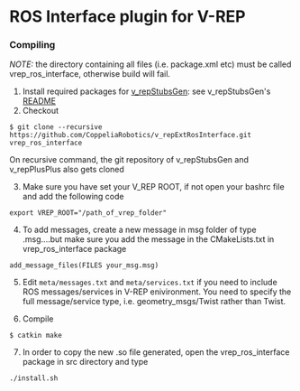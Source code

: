 # ROS Interface plugin for V-REP

### Compiling

_NOTE:_ the directory containing all files (i.e. package.xml etc) must be called vrep_ros_interface, otherwise build will fail.

1. Install required packages for [v_repStubsGen](https://github.com/CoppeliaRobotics/v_repStubsGen): see v_repStubsGen's [README](external/v_repStubsGen/README.md)
2. Checkout
```
$ git clone --recursive https://github.com/CoppeliaRobotics/v_repExtRosInterface.git vrep_ros_interface
```
On recursive command, the git repository of v_repStubsGen and v_repPlusPlus also gets cloned

3. Make sure you have set your V_REP ROOT, if not open your bashrc file and add the following code
```
export VREP_ROOT="/path_of_vrep_folder"
```
4. To add messages, create a new message in msg folder of type .msg....but make sure you add the message in the CMakeLists.txt in vrep_ros_interface package
```
add_message_files(FILES your_msg.msg)
```

5. Edit `meta/messages.txt` and `meta/services.txt` if you need to include ROS messages/services in V-REP enivironment. You need to specify the full message/service type, i.e. geometry_msgs/Twist rather than Twist.

6. Compile
```
$ catkin make
```
7. In order to copy the new .so file generated, open the vrep_ros_interface package in src directory and type
```
./install.sh
```
